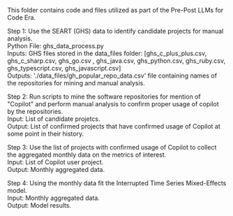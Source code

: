This folder contains code and files utilized as part of the Pre-Post LLMs for Code Era. 

Step 1: Use the SEART (GHS) data to identify candidate projects for manual analysis. <br>
  Python File: ghs_data_process.py <br>
  Inputs: GHS files stored in the data_files folder: [ghs_c_plus_plus.csv, ghs_c_sharp.csv, ghs_go.csv , ghs_java.csv, ghs_python.csv, ghs_ruby.csv, ghs_typescript.csv, ghs_javascript.csv] <br>
  Outputs: './data_files/gh_popular_repo_data.csv' file containing names of the repositories for mining and manual analysis. <br>


Step 2: Run scripts to mine the software repositories for mention of "Copilot" and perform manual analysis to confirm proper usage of copilot by the repositories. <br>
  Input: List of candidate projetcs. <br>
  Output: List of confirmed projects that have confirmed usage of Copilot at some point in their history. <br>


Step 3: Use the list of projects with confirmed usage of Copilot to collect the aggregated monthly data on the metrics of interest. <br>
  Input: List of Copilot user project. <br>
  Output: Monthly aggregated data. <br>
 

Step 4: Using the monthly data fit the Interrupted Time Series Mixed-Effects model. <br>
  Input: Monthly aggregated data. <br>
  Output: Model results.


